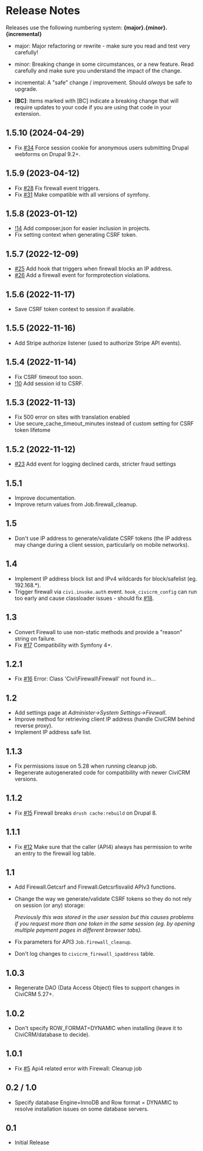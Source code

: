 # Release Notes

Releases use the following numbering system:
**{major}.{minor}.{incremental}**

* major: Major refactoring or rewrite - make sure you read and test very carefully!
* minor: Breaking change in some circumstances, or a new feature. Read carefully and make sure you understand the impact of the change.
* incremental: A "safe" change / improvement. Should *always* be safe to upgrade.

* **[BC]**: Items marked with [BC] indicate a breaking change that will require updates to your code if you are using that code in your extension.

## 1.5.10 (2024-04-29)

* Fix [#34](https://lab.civicrm.org/extensions/firewall/-/merge_requests/18) Force session cookie for anonymous users submitting Drupal webforms on Drupal 9.2+.

## 1.5.9 (2023-04-12)

* Fix [#28](https://lab.civicrm.org/extensions/firewall/-/issues/28) Fix firewall event triggers.
* Fix [#31](https://lab.civicrm.org/extensions/firewall/-/issues/31) Make compatible with all versions of symfony.

## 1.5.8 (2023-01-12)

* [!14](https://lab.civicrm.org/extensions/firewall/-/merge_requests/14) Add composer.json for easier inclusion in projects.
* Fix setting context when generating CSRF token.

## 1.5.7 (2022-12-09)

* [#25](https://lab.civicrm.org/extensions/firewall/-/issues/25) Add hook that triggers when firewall blocks an IP address.
* [#26](https://lab.civicrm.org/extensions/firewall/-/issues/26) Add a firewall event for formprotection violations.

## 1.5.6 (2022-11-17)

* Save CSRF token context to session if available.

## 1.5.5 (2022-11-16)

* Add Stripe authorize listener (used to authorize Stripe API events).

## 1.5.4 (2022-11-14)

* Fix CSRF timeout too soon.
* [!10](https://lab.civicrm.org/extensions/firewall/-/merge_requests/10) Add session id to CSRF.

## 1.5.3 (2022-11-13)

* Fix 500 error on sites with translation enabled
* Use secure_cache_timeout_minutes instead of custom setting for CSRF token lifetome

## 1.5.2 (2022-11-12)

* [#23](https://lab.civicrm.org/extensions/firewall/-/issues/23) Add event for logging declined cards, stricter fraud settings

## 1.5.1

* Improve documentation.
* Improve return values from Job.firewall_cleanup.

## 1.5

* Don't use IP address to generate/validate CSRF tokens (the IP address may change during a client session, particularly on mobile networks).

## 1.4

* Implement IP address block list and IPv4 wildcards for block/safelist (eg. 192.168.*).
* Trigger firewall via `civi.invoke.auth` event. `hook_civicrm_config` can run too early and cause classloader issues - should fix [#18](https://lab.civicrm.org/extensions/firewall/-/issues/18).

## 1.3

* Convert Firewall to use non-static methods and provide a "reason" string on failure.
* Fix [#17](https://lab.civicrm.org/extensions/firewall/-/issues/17) Compatibility with Symfony 4+.

## 1.2.1

* Fix [#16](https://lab.civicrm.org/extensions/firewall/-/issues/16) Error: Class 'Civi\\Firewall\\Firewall' not found in...

## 1.2

* Add settings page at *Administer->System Settings->Firewall*.
* Improve method for retrieving client IP address (handle CiviCRM behind reverse proxy).
* Implement IP address safe list.

## 1.1.3

* Fix permissions issue on 5.28 when running cleanup job.
* Regenerate autogenerated code for compatibility with newer CiviCRM versions.

## 1.1.2

* Fix [#15](https://lab.civicrm.org/extensions/firewall/-/issues/15) Firewall breaks `drush cache:rebuild` on Drupal 8.

## 1.1.1

* Fix [#12](https://lab.civicrm.org/extensions/firewall/-/issues/12) Make sure that the caller (API4) always has permission to write an entry to the firewall log table.

## 1.1

* Add Firewall.Getcsrf and Firewall.Getcsrfisvalid APIv3 functions.
* Change the way we generate/validate CSRF tokens so they do not rely on session (or any) storage:

  *Previously this was stored in the user session but this causes problems if you request more than one token in the same session (eg. by opening multiple payment pages in different browser tabs).*

* Fix parameters for API3 `Job.firewall_cleanup`.
* Don't log changes to `civicrm_firewall_ipaddress` table.

## 1.0.3

* Regenerate DAO (Data Access Object) files to support changes in CiviCRM 5.27+.

## 1.0.2

* Don't specify ROW_FORMAT=DYNAMIC when installing (leave it to CiviCRM/database to decide).

## 1.0.1

* Fix [#5](https://lab.civicrm.org/extensions/firewall/-/issues/5) Api4 related error with Firewall: Cleanup job

## 0.2 / 1.0

* Specify database Engine=InnoDB and Row format = DYNAMIC to resolve installation issues on some database servers.

## 0.1

* Initial Release
